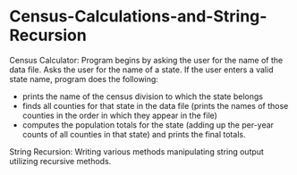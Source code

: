 # Census-Calculations-and-String-Recursion
Census Calculator: 
Program begins by asking the user for the name of the data file.
Asks the user for the name of a state. 
If the user enters a valid state name, program does the following:
- prints the name of the census division to which the state belongs
- finds all counties for that state in the data file
  (prints the names of those counties in the order in which they appear in the file)
- computes the population totals for the state 
  (adding up the per-year counts of all counties in that state) and prints the final totals.

String Recursion: 
Writing various methods manipulating string output utilizing recursive methods. 

